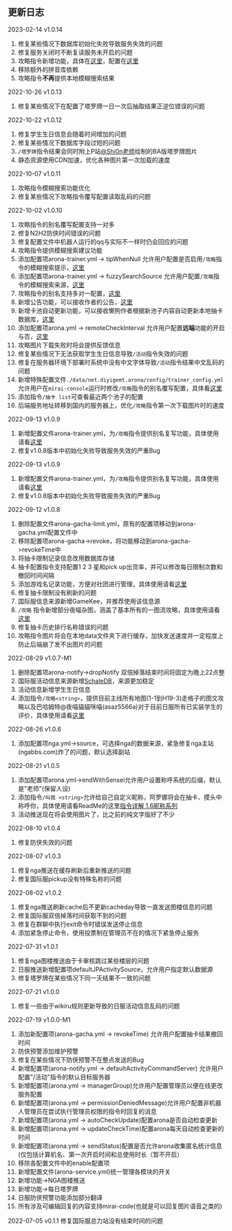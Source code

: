 ## 更新日志

2023-02-14 v1.0.14

1. 修复某些情况下数据库初始化失败导致服务失效的问题
2. 修复服务关闭时不断复读服务未开启的问题
3. 攻略指令新增功能，具体在[这里](./using.md#name-guess-using)，配置在[这里](./using.md#name-guess-config)
4. 移除额外的拼音库依赖
5. 攻略指令**不再**提供本地模糊搜索结果

2022-10-26 v1.0.13

1. 修复某些情况下在配置了塔罗牌一日一次后抽取结果正逆位错误的问题

2022-10-22 v1.0.12

1. 修复学生生日信息会随着时间增加的问题
2. 修复某些情况下数据库字段过短的问题
3. `/塔罗牌`指令结果会同时附上P站[@Shi0n老师](https://www.pixiv.net/users/4150140)绘制的BA版塔罗牌图片
4. 静态资源使用CDN加速，优化各种图片第一次加载的速度

2022-10-07 v1.0.11

1. 攻略指令模糊搜索功能优化
2. 修复某些情况下攻略指令覆写配置读取乱码的问题

2022-10-02 v1.0.10

1. 攻略指令的别名覆写配置支持一对多
2. 修复N2H2防侠时间错误的问题
3. 修复配置文件中机器人运行的qq与实际不一样时仍会回应的问题
4. 攻略指令提供模糊搜索建议功能
5. 添加配置项arona-trainer.yml -> tipWhenNull 允许用户配置是否启用`/攻略`指令的模糊搜索提示，[这里](./using.md#other-name-config)
6. 添加配置项arona-trainer.yml -> fuzzySearchSource 允许用户配置`/攻略`指令的模糊搜索来源，[这里](./using.md#other-name-config)
7. 攻略指令的别名支持多对一配置，[这里](./using.md#other-name-config-multi)
8. 新增公告功能，可以接收作者的公告，[这里](./using.md#remote-announce)
9. 新增卡池自动更新功能，可以接收懒狗作者根据新池子内容自动更新本地抽卡数据库，[这里](./using.md#remote-pool-update)
10. 添加配置项arona.yml -> remoteCheckInterval 允许用户配置**远端**功能的开启与否，[这里](./using.md#remote)
11. 攻略图片下载失败时将会提供反馈信息
12. 修复某些情况下无法获取学生生日信息导致`/活动`指令失效的问题
13. 修复在服务器环境下部署时系统中没有中文字体导致`/活动`指令结果中文乱码的问题
14. 新增特殊配置文件`./data/net.diyigemt.arona/config/trainer_config.yml`允许用户在`mirai-console`运行时修改`/攻略`指令的别名覆写配置，具体看[这里](./using.md#other-name-config-2)
15. 添加指令`/抽卡 list`可查看最近两个池子的配置
16. 后端服务地址转移到国内的服务器上，优化`/攻略`指令第一次下载图片时的速度

2022-09-13 v1.0.9

1. 新增配置文件arona-trainer.yml，为`/攻略`指令提供别名复写功能，具体使用请看[这里](./using.md#other-name)
2. 修复v1.0.8版本中初始化失败导致服务失效的严重Bug

2022-09-13 v1.0.9

1. 新增配置文件arona-trainer.yml，为`/攻略`指令提供别名复写功能，具体使用请看[这里](./using.md#other-name)
2. 修复v1.0.8版本中初始化失败导致服务失效的严重Bug

2022-09-12 v1.0.8

1. 删除配置文件arona-gacha-limit.yml，原有的配置项移动到arona-gacha.yml配置文件中
2. 移除配置项arona-gacha->revoke，将功能移动到arona-gacha->revokeTime中
3. 将抽卡限制记录信息改用数据库存储
4. 抽卡配置指令支持配置1 2 3 星和pick up出货率，并可以修改每日限制次数和撤回时间间隔
5. 添加游戏名记录功能，方便对社团进行管理，具体使用请看[这里](./using.md#game-name)
6. 修复抽卡限制没有刷新的问题
7. 国际服信息来源新增GameKee，并推荐使用该信息源
8. `/攻略` 指令新增部分夜喵杂图，涵盖了基本所有的一图流攻略，具体使用请看[这里](./using.md#main-map)
9. 修复抽卡历史排行名称错误的问题
10. 攻略指令图片将会在本地data文件夹下进行缓存，加快发送速度并一定程度上防止后端崩了发不出图片的问题

2022-08-29 v1.0.7-M1

1. 删除配置项arona-notify->dropNotify 双倍掉落结束时间将固定为晚上22点整
2. 国际服活动信息来源新增[SchaleDB](https://lonqie.github.io/SchaleDB/)，来源更加稳定
3. 活动信息新增学生生日信息
4. 添加指令`/攻略<string>`，提供目前主线所有地图(1-1到H19-3)走格子的图文攻略以及巴哈姆特@夜喵貓貓咪喵(asaz5566a)对于目前日服所有已实装学生的评价，具体使用请看[这里](./using.md#main-map)

2022-08-26 v1.0.6

1. 添加配置项nga.yml->source，可选择nga的数据来源，紧急修复nga主站(ngabbs.com)炸了的问题，默认选择副站

2022-08-21 v1.0.5

1. 添加配置项arona.yml->endWithSensei允许用户设置称呼系统的后缀，默认是"老师"(保留人设)
2. 添加指令`/叫我 <string>`允许给自己自定义昵称，阿罗娜将会在抽卡、摸头中称呼你，具体使用请看ReadMe的这里[指令详解 1.6昵称系列](./using.md#call_me)
3. 活动推送现在将会使用图片了，比之前的纯文字版好了不少

2022-08-10 v1.0.4

1. 修复防侠失效的问题

2022-08-07 v1.0.3

1. 修复nga推送在缓存刷新后重新推送的问题
2. 修复国际服pickup没有特殊名称的问题

2022-08-02 v1.0.2

1. 修复nga推送刷新cache后不更新cacheday导致一直发送图楼信息的问题
2. 修复国际服双倍掉落时间获取不到的问题
3. 修复在群聊中执行exit命令时错误发送停止信息
4. 添加紧急停止命令，使用投票制在管理员不在的情况下紧急停止服务

2022-07-31 v1.0.1

1. 修复nga图楼推送由于卡审核跳过某些楼层的问题
2. 日服推送新增配置项defaultJPActivitySource，允许用户指定默认数据源
3. 修复塔罗牌在某些情况下同一天结果不一致的问题

2022-07-21 v1.0.0

1. 修复一些由于wikiru规则更新导致的日服活动信息乱码的问题

2022-07-19 v1.0.0-M1

1. 添加新配置项(arona-gacha.yml -> revokeTime) 允许用户配置抽卡结果撤回时间
2. 防侠预警添加维护预警
3. 修复在某些情况下防侠预警不在整点发送的Bug
4. 新增配置项(arona-notify.yml -> defaultActivityCommandServer) 允许用户配置"/活动"指令的默认目标服务器
5. 新增配置项(arona.yml -> managerGroup)允许用户配置管理员以便在线更改服务配置
6. 新增配置项(arona.yml -> permissionDeniedMessage)允许用户配置非机器人管理员在尝试执行管理员权限的指令时回复的消息
7. 新增配置项(arona.yml -> autoCheckUpdate)配置arona是否自动检查更新
8. 新增配置项(arona.yml -> updateCheckTime)配置arona每天自动检查更新的时间
9. 新增配置项(arona.yml -> sendStatus)配置是否允许arona收集匿名统计信息(仅包括计算机名、第一次开启时间和总使用时长（暂不开启）
10. 移除各配置文件中的enable配置项
11. 新增配置文件(arona-service.yml)统一管理各模块的开关
12. 新增功能->NGA图楼推送
13. 新增功能->每日塔罗牌
14. 日服防侠预警功能添加部分翻译
15. 所有涉及可编辑回复的内容支持mirai-code(也就是可以回复图片语音之类的)

2022-07-05 v0.1.1 修复国际服总力站没有结束时间的问题 